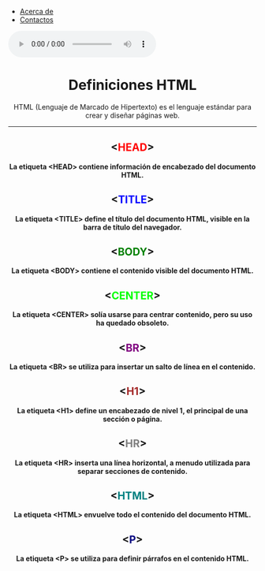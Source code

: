 <html lang="es">
<nav class="menu">
  <ul>
    <li><a href="file:///C:/Users/willi/Videos/Captures/acerca%20de%20mi.HTML">Acerca de</a></li>
    <li><a href="file:///C:/Users/willi/Downloads/pagina%20de%20servicio.HTML">Contactos</a></li>
  </ul>
</nav>
<!DOCTYPE html>
<html lang="es">
<body>
<!DOCTYPE html>
<html lang="es">
<head>
    <meta charset="UTF-8">
    <meta name="viewport" content="width=device-width, initial-scale=1.0">
</head>
<body>
    <audio controls>
        <source src="honored.mp3" type="audio/mpeg">
    </audio>
</body>
</html>

</body>
</html>
   <meta charset="UTF-8">
<body background="https://static.vecteezy.com/system/resources/previews/007/169/244/non_2x/seamless-pattern-with-cute-cats-head-cartoon-flat-design-on-pink-striped-background-vector.jpg"
</head>
<body>
    <center>
        <h1>Definiciones HTML</h1>
        <p>HTML (Lenguaje de Marcado de Hipertexto) es el lenguaje estándar para crear y diseñar páginas web.</p>
        <hr>
  <H2>&lt;<B><FONT COLOR="red">HEAD</FONT>&gt;</H2>
        <p>La etiqueta &lt;HEAD&gt; contiene información de encabezado del documento HTML.</p>
        <H2>&lt;<B><FONT COLOR="blue">TITLE</FONT>&gt;</H2>
        <p>La etiqueta &lt;TITLE&gt; define el título del documento HTML, visible en la barra de título del navegador.</p>
        <H2>&lt;<B><FONT COLOR="green">BODY</FONT>&gt;</H2>
        <p>La etiqueta &lt;BODY&gt; contiene el contenido visible del documento HTML.</p>
        <H2>&lt;<B><FONT COLOR="lime">CENTER</FONT>&gt;</H2>
        <p>La etiqueta &lt;CENTER&gt; solía usarse para centrar contenido, pero su uso ha quedado obsoleto.</p>
        <H2>&lt;<B><FONT COLOR="purple">BR</FONT>&gt;</H2>
        <p>La etiqueta &lt;BR&gt; se utiliza para insertar un salto de línea en el contenido.</p>
       <H2>&lt;<B><FONT COLOR="brown">H1</FONT>&gt;</H2>
        <p>La etiqueta &lt;H1&gt; define un encabezado de nivel 1, el principal de una sección o página.</p>
        <H2>&lt;<B><FONT COLOR="gray">HR</FONT>&gt;</H2>
        <p>La etiqueta &lt;HR&gt; inserta una línea horizontal, a menudo utilizada para separar secciones de contenido.</p>
        <H2>&lt;<B><FONT COLOR="teal">HTML</FONT>&gt;</H2>
        <p>La etiqueta &lt;HTML&gt; envuelve todo el contenido del documento HTML.</p>
        <H2>&lt;<B><FONT COLOR="navy">P</FONT>&gt;</H2>
        <p>La etiqueta &lt;P&gt; se utiliza para definir párrafos en el contenido HTML.</p>
        <br>
    </center>
</body>
</html>

